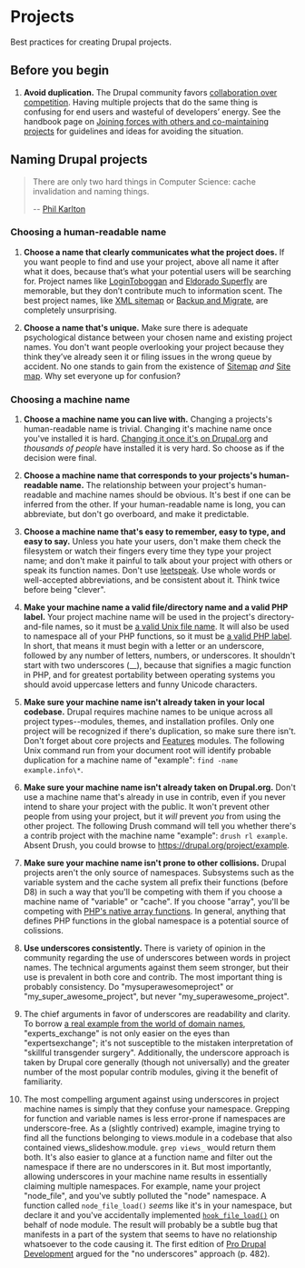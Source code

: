 # Projects

Best practices for creating Drupal projects.

## Before you begin

1. **Avoid duplication.** The Drupal community favors [collaboration over competition](https://drupal.org/contribute/development#collaboration). Having multiple projects that do the same thing is confusing for end users and wasteful of developers’ energy. See the handbook page on [Joining forces with others and co-maintaining projects](https://drupal.org/node/23789) for guidelines and ideas for avoiding the situation.


## Naming Drupal projects

> There are only two hard things in Computer Science: cache invalidation and naming things.
>
> -- [Phil Karlton](http://martinfowler.com/bliki/TwoHardThings.html)


### Choosing a human-readable name

1. **Choose a name that clearly communicates what the project does.** If you want people to find and use your project, above all name it after what it does, because that’s what your potential users will be searching for. Project names like [LoginToboggan](https://drupal.org/project/logintoboggan) and [Eldorado Superfly](https://drupal.org/project/eldorado_superfly) are memorable, but they don’t contribute much to information scent. The best project names, like [XML sitemap](https://drupal.org/project/xmlsitemap) or [Backup and Migrate](https://drupal.org/project/backup_migrate), are completely unsurprising.

1. **Choose a name that's unique.** Make sure there is adequate psychological distance between your chosen name and existing project names. You don't want people overlooking your project because they think they’ve already seen it or filing issues in the wrong queue by accident. No one stands to gain from the existence of [Sitemap](https://drupal.org/project/sitemap) *and* [Site map](https://drupal.org/project/site_map). Why set everyone up for confusion?


### Choosing a machine name

1. **Choose a machine name you can live with.** Changing a projects's human-readable name is trivial. Changing it's machine name once you've installed it is hard. [Changing it once it's on Drupal.org](https://drupal.org/node/467944) and *thousands of people* have installed it is very hard. So choose as if the decision were final.

1. **Choose a machine name that corresponds to your projects's human-readable name.** The relationship between your project's human-readable and machine names should be obvious. It's best if one can be inferred from the other. If your human-readable name is long, you can abbreviate, but don't go overboard, and make it predictable.

1. **Choose a machine name that's easy to remember, easy to type, and easy to say.** Unless you hate your users, don't make them check the filesystem or watch their fingers every time they type your project name; and don't make it painful to talk about your project with others or speak its function names. Don't use [leetspeak](http://en.wikipedia.org/wiki/Leet). Use whole words or well-accepted abbreviations, and be consistent about it. Think twice before being "clever".

1. **Make your machine name a valid file/directory name and a valid PHP label.** Your project machine name will be used in the project's directory-and-file names, so it must be [a valid Unix file name](http://www.december.com/unix/tutor/filenames.html). It will also be used to namespace all of your PHP functions, so it must be [a valid PHP label](http://us3.php.net/manual/en/functions.user-defined.php). In short, that means it must begin with a letter or an underscore, followed by any number of letters, numbers, or underscores. It shouldn't start with two underscores (__), because that signifies a magic function in PHP, and for greatest portability between operating systems you should avoid uppercase letters and funny Unicode characters.

1. **Make sure your machine name isn't already taken in your local codebase.** Drupal requires machine names to be unique across all project types--modules, themes, and installation profiles. Only one project will be recognized if there's duplication, so make sure there isn't. Don't forget about core projects and [Features](https://drupal.org/project/features) modules. The following Unix command run from your document root will identify probable duplication for a machine name of "example": `find -name example.info\*`.

1. **Make sure your machine name isn't already taken on Drupal.org.** Don't use a machine name that's already in use in contrib, even if you never intend to share your project with the public. It won't prevent other people from using your project, but it *will* prevent *you* from using the other project. The following Drush command will tell you whether there's a contrib project with the machine name "example": `drush rl example`. Absent Drush, you could browse to https://drupal.org/project/example.

1. **Make sure your machine name isn't prone to other collisions.** Drupal projects aren't the only source of namespaces. Subsystems such as the variable system and the cache system all prefix their functions (before D8) in such a way that you'll be competing with them if you choose a machine name of "variable" or "cache". If you choose "array", you'll be competing with [PHP's native array functions](http://www.php.net/manual/en/ref.array.php). In general, anything that defines PHP functions in the global namespace is a potential source of colissions.

1. **Use underscores consistently.** There is variety of opinion in the community regarding the use of underscores between words in project names. The technical arguments against them seem stronger, but their use is prevalent in both core and contrib. The most important thing is probably consistency. Do "mysuperawesomeproject" or "my\_super\_awesome\_project", but never "my\_superawesome\_project".

  1. The chief arguments in favor of underscores are readability and clarity. To borrow [a real example from the world of domain names](http://www.snopes.com/business/names/domains.asp), "experts\_exchange" is not only easier on the eyes than "expertsexchange"; it's not susceptible to the mistaken interpretation of "skillful transgender surgery". Additionally, the underscore approach is taken by Drupal core generally (though not universally) and the greater number of the most popular contrib modules, giving it the benefit of familiarity.

  1. The most compelling argument against using underscores in project machine names is simply that they confuse your namespace. Grepping for function and variable names is less error-prone if namespaces are underscore-free. As a (slightly contrived) example, imagine trying to find all the functions belonging to views.module in a codebase that also contained views\_slideshow.module. `grep views_` would return them both. It's also easier to glance at a function name and filter out the namespace if there are no underscores in it. But most importantly, allowing underscores in your machine name results in essentially claiming multiple namespaces. For example, name your project "node\_file", and you've subtly polluted the "node" namespace. A function called `node_file_load()` *seems* like it's in your namespace, but declare it and you've accidentally implemented [`hook_file_load()`](https://api.drupal.org/api/drupal/modules!system!system.api.php/function/hook_file_load/7) on behalf of node module. The result will probably be a subtle bug that manifests in a part of the system that seems to have no relationship whatsoever to the code causing it. The first edition of [Pro Drupal Development](http://www.drupalbook.com/) argued for the "no underscores" approach (p. 482).
